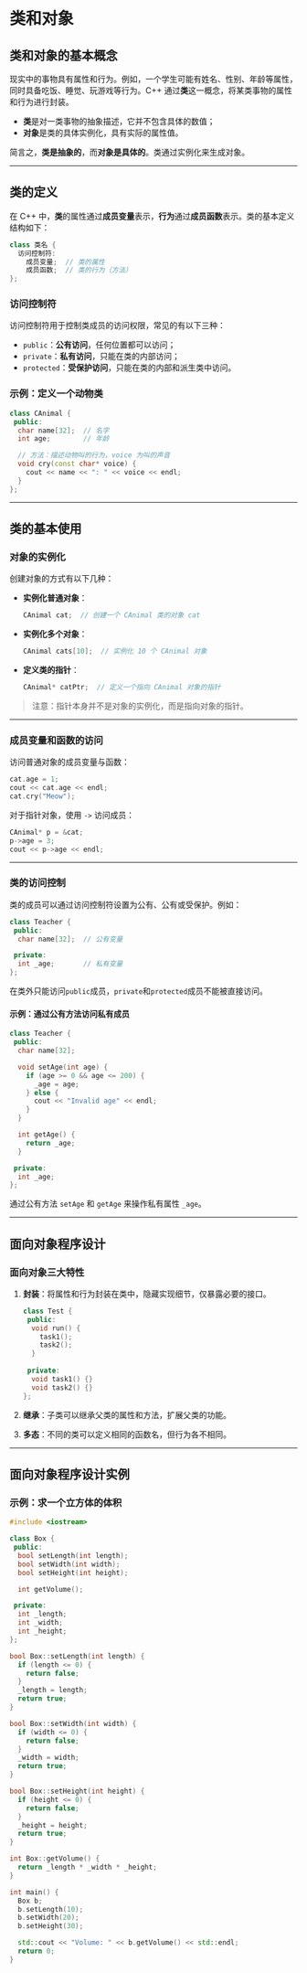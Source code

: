 # 类和对象

## 类和对象的基本概念

现实中的事物具有属性和行为。例如，一个学生可能有姓名、性别、年龄等属性，同时具备吃饭、睡觉、玩游戏等行为。C++ 通过**类**这一概念，将某类事物的属性和行为进行封装。

- **类**是对一类事物的抽象描述，它并不包含具体的数值；
- **对象**是类的具体实例化，具有实际的属性值。

简言之，**类是抽象的**，而**对象是具体的**。类通过实例化来生成对象。

---

## 类的定义

在 C++ 中，**类**的属性通过**成员变量**表示，**行为**通过**成员函数**表示。类的基本定义结构如下：

```c++
class 类名 {
  访问控制符:
    成员变量;  // 类的属性
    成员函数;  // 类的行为（方法）
};
```

### 访问控制符

访问控制符用于控制类成员的访问权限，常见的有以下三种：

- `public`：**公有访问**，任何位置都可以访问；
- `private`：**私有访问**，只能在类的内部访问；
- `protected`：**受保护访问**，只能在类的内部和派生类中访问。

### 示例：定义一个动物类

```cpp
class CAnimal {
 public:
  char name[32];  // 名字
  int age;        // 年龄

  // 方法：描述动物叫的行为，voice 为叫的声音
  void cry(const char* voice) {
    cout << name << ": " << voice << endl;
  }
};
```

---

## 类的基本使用

### 对象的实例化

创建对象的方式有以下几种：

- **实例化普通对象**：
  
  ```cpp
  CAnimal cat;  // 创建一个 CAnimal 类的对象 cat
  ```

- **实例化多个对象**：

  ```cpp
  CAnimal cats[10];  // 实例化 10 个 CAnimal 对象
  ```

- **定义类的指针**：

  ```cpp
  CAnimal* catPtr;  // 定义一个指向 CAnimal 对象的指针
  ```

> 注意：指针本身并不是对象的实例化，而是指向对象的指针。

---

### 成员变量和函数的访问

访问普通对象的成员变量与函数：

```cpp
cat.age = 1;
cout << cat.age << endl;
cat.cry("Meow");
```

对于指针对象，使用 `->` 访问成员：

```cpp
CAnimal* p = &cat;
p->age = 3;
cout << p->age << endl;
```

---

### 类的访问控制

类的成员可以通过访问控制符设置为公有、公有或受保护。例如：

```cpp
class Teacher {
 public:
  char name[32];  // 公有变量

 private:
  int _age;       // 私有变量
};
```

在类外只能访问`public`成员，`private`和`protected`成员不能被直接访问。

#### 示例：通过公有方法访问私有成员

```cpp
class Teacher {
 public:
  char name[32];

  void setAge(int age) {
    if (age >= 0 && age <= 200) {
      _age = age;
    } else {
      cout << "Invalid age" << endl;
    }
  }

  int getAge() {
    return _age;
  }

 private:
  int _age;
};
```

通过公有方法 `setAge` 和 `getAge` 来操作私有属性 `_age`。

---

## 面向对象程序设计

### 面向对象三大特性

1. **封装**：将属性和行为封装在类中，隐藏实现细节，仅暴露必要的接口。

   ```cpp
   class Test {
    public:
     void run() {
       task1();
       task2();
     }
     
    private:
     void task1() {}
     void task2() {}
   };
   ```

2. **继承**：子类可以继承父类的属性和方法，扩展父类的功能。

3. **多态**：不同的类可以定义相同的函数名，但行为各不相同。

---

## 面向对象程序设计实例

### 示例：求一个立方体的体积

```cpp
#include <iostream>

class Box {
 public:
  bool setLength(int length);
  bool setWidth(int width);
  bool setHeight(int height);

  int getVolume();

 private:
  int _length;
  int _width;
  int _height;
};

bool Box::setLength(int length) {
  if (length <= 0) {
    return false;
  }
  _length = length;
  return true;
}

bool Box::setWidth(int width) {
  if (width <= 0) {
    return false;
  }
  _width = width;
  return true;
}

bool Box::setHeight(int height) {
  if (height <= 0) {
    return false;
  }
  _height = height;
  return true;
}

int Box::getVolume() {
  return _length * _width * _height;
}

int main() {
  Box b;
  b.setLength(10);
  b.setWidth(20);
  b.setHeight(30);

  std::cout << "Volume: " << b.getVolume() << std::endl;
  return 0;
}
```
